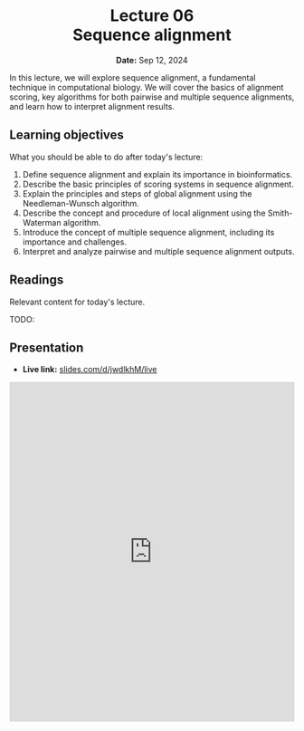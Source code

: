 <h1 align="center">
<b>Lecture 06</b><br>
Sequence alignment
</h1>
<p align="center">
<b>Date:</b> Sep 12, 2024
</p>

In this lecture, we will explore sequence alignment, a fundamental technique in computational biology.
We will cover the basics of alignment scoring, key algorithms for both pairwise and multiple sequence alignments, and learn how to interpret alignment results.

## Learning objectives

What you should be able to do after today's lecture:

1.  Define sequence alignment and explain its importance in bioinformatics.
2.  Describe the basic principles of scoring systems in sequence alignment.
3.  Explain the principles and steps of global alignment using the Needleman-Wunsch algorithm.
4.  Describe the concept and procedure of local alignment using the Smith-Waterman algorithm.
5.  Introduce the concept of multiple sequence alignment, including its importance and challenges.
6.  Interpret and analyze pairwise and multiple sequence alignment outputs.

## Readings

Relevant content for today's lecture.

TODO:

## Presentation

-   **Live link:** [slides.com/d/jwdlkhM/live](https://slides.com/d/jwdlkhM/live)
<!-- -   **Download:** [biosc1540-l06.pdf](/lectures/06/biosc1540-l06.pdf) -->

<iframe src="https://slides.com/aalexmmaldonado/biosc1540-l06/embed?byline=hidden&share=hidden" width="100%" height="600" title="BIOSC 1540: Lecture 06" scrolling="no" frameborder="0" webkitallowfullscreen mozallowfullscreen allowfullscreen></iframe>
